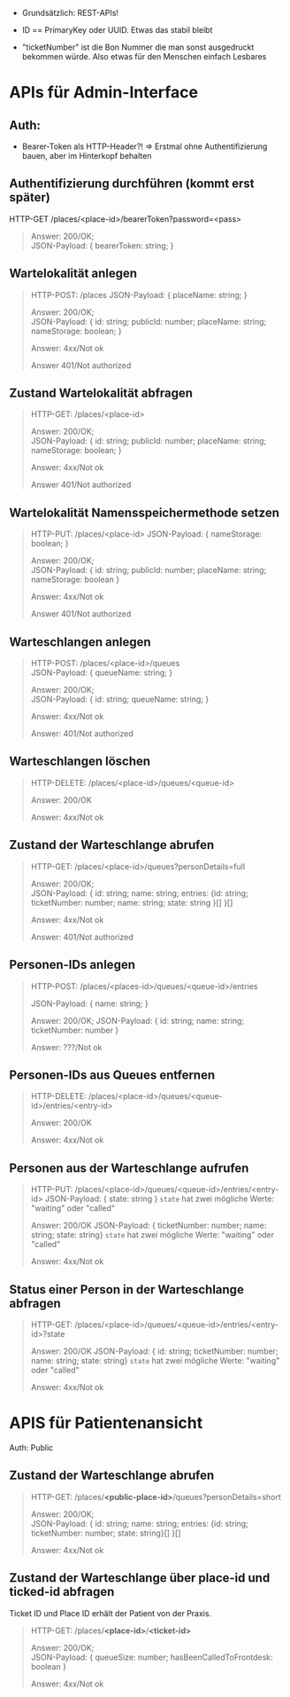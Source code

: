 -   Grundsätzlich: REST-APIs!

-   ID == PrimaryKey oder UUID. Etwas das stabil bleibt

-   "ticketNumber" ist die Bon Nummer die man sonst ausgedruckt bekommen
    würde. Also etwas für den Menschen einfach Lesbares

APIs für Admin-Interface
========================

Auth:
-----

-   Bearer-Token als HTTP-Header?! =\> Erstmal ohne Authentifizierung
    bauen, aber im Hinterkopf behalten

Authentifizierung durchführen (kommt erst später)
-------------------------------------------------

HTTP-GET /places/\<place-id\>/bearerToken?password=\<pass\>

> Answer: 200/OK;\
> JSON-Payload: { bearerToken: string; }


Wartelokalität anlegen
----------------------

> HTTP-POST: /places
> JSON-Payload: { placeName: string; }
> 
> Answer: 200/OK;\
> JSON-Payload: { id: string; publicId: number; placeName: string; nameStorage: boolean; }
>
> Answer: 4xx/Not ok
>
> Answer 401/Not authorized

Zustand Wartelokalität abfragen
-------------------------------

> HTTP-GET: /places/\<place-id>
>
> Answer: 200/OK;\
> JSON-Payload: { id: string; publicId: number; placeName: string; nameStorage: boolean; }
>
> Answer: 4xx/Not ok
>
> Answer 401/Not authorized

Wartelokalität Namensspeichermethode setzen
-------------------------------------------
> HTTP-PUT: /places/\<place-id>
> JSON-Payload: { nameStorage: boolean; }
>
> Answer: 200/OK;\
> JSON-Payload: { id: string; publicId: number; placeName: string; nameStorage: boolean }
>
> Answer: 4xx/Not ok
>
> Answer 401/Not authorized

 Warteschlangen anlegen
----------------------

> HTTP-POST: /places/\<place-id\>/queues\
> JSON-Payload:  { queueName: string; }
>
> Answer: 200/OK;\
> JSON-Payload: { id: string; queueName: string; }
>
> Answer: 4xx/Not ok
>
> Answer: 401/Not authorized

Warteschlangen löschen
----------------------

> HTTP-DELETE: /places/\<place-id\>/queues/\<queue-id\>
>
> Answer: 200/OK
>
> Answer: 4xx/Not ok

Zustand der Warteschlange abrufen
---------------------------------

> HTTP-GET: /places/\<place-id\>/queues?personDetails=full
>
> Answer: 200/OK;\
> JSON-Payload: { id: string; name: string; entries: {id: string;
> ticketNumber: number; name: string; state: string }\[\] }\[\]
>
> Answer: 4xx/Not ok
>
> Answer: 401/Not authorized

Personen-IDs anlegen
--------------------

> HTTP-POST: /places/\<places-id\>/queues/\<queue-id\>/entries
>
> JSON-Payload: { name: string; }
>
> Answer: 200/OK; JSON-Payload: { id: string; name: string;
> ticketNumber: number }
>
> Answer: ???/Not ok

Personen-IDs aus Queues entfernen
---------------------------------

> HTTP-DELETE:
> /places/\<place-id\>/queues/\<queue-id\>/entries/\<entry-id\>
>
> Answer: 200/OK
>
> Answer: 4xx/Not ok

Personen aus der Warteschlange aufrufen
---------------------------------------

> HTTP-PUT:
> /places/\<place-id\>/queues/\<queue-id\>/entries/\<entry-id\>
> JSON-Payload: { state: string }
> `state` hat zwei mögliche Werte: "waiting" oder "called"
>
> Answer: 200/OK
> JSON-Payload: { ticketNumber: number; name: string; state: string}
> `state` hat zwei mögliche Werte: "waiting" oder "called"
>
> Answer: 4xx/Not ok
 
Status einer Person in der Warteschlange abfragen
-------------------------------------------------
> HTTP-GET:
> /places/\<place-id\>/queues/\<queue-id\>/entries/\<entry-id\>?state
>
> Answer: 200/OK
> JSON-Payload: { id: string; ticketNumber: number; name: string; state: string}
> `state` hat zwei mögliche Werte: "waiting" oder "called"
>
> Answer: 4xx/Not ok

APIS für Patientenansicht
=========================

Auth: Public

Zustand der Warteschlange abrufen
---------------------------------

> HTTP-GET: /places/**\<public-place-id\>**/queues?personDetails=short
>
> Answer: 200/OK;\
> JSON-Payload: { id: string; name: string; entries: {id: string;
> ticketNumber: number; state: string}\[\] }\[\]
>
> Answer: 4xx/Not ok

Zustand der Warteschlange über place-id und ticked-id abfragen
-----------------------------------------------------------------

Ticket ID und Place ID erhält der Patient von der Praxis.

> HTTP-GET: /places/**\<place-id\>**/**\<ticket-id\>**
>
> Answer: 200/OK;\
> JSON-Payload: { queueSize: number; hasBeenCalledToFrontdesk: boolean }
>
> Answer: 4xx/Not ok
